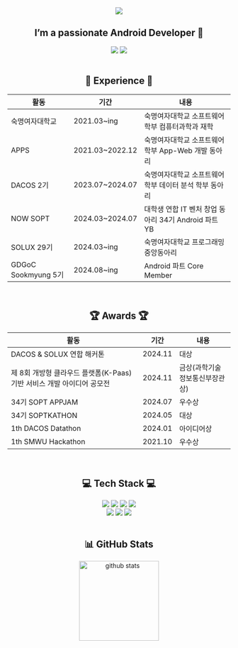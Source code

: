 <div align="center">
  <img src="https://capsule-render.vercel.app/api?type=waving&color=timeGradient&text=Welcome%20to%20Gaeul's%20GitHub%20👋&animation=twinkling&fontSize=35&fontAlignY=40&fontAlign=70&height=250"/>
  <h2>I’m a passionate Android Developer 💚</h2>
  <a href="mailto:gaeulzzang@gmail.com"><img src="https://img.shields.io/badge/Gmail-D14836?style=for-the-badge&logo=gmail&logoColor=white&link=mailto:gaeulzzang@gmail.com"/></a>
  <a href="mailto:gaeulzzang11@naver.com"><img src="https://img.shields.io/badge/NAVER-03C75A?style=for-the-badge&logo=NAVER&logoColor=FFFFFF&link=mailto:gaeulzzang11@naver.com"/></a>

  <br/>
<br/>

  ## 🌈 Experience 🌈<br/>
  <table>
    <thead>
      <tr>
        <th>활동</th>
        <th>기간</th>
        <th>내용</th>
      </tr>
    </thead>
    <tbody>
      <tr>
        <td>숙명여자대학교</td>
        <td>2021.03~ing</td>
        <td>숙명여자대학교 소프트웨어학부 컴퓨터과학과 재학</td>
      </tr>
      <tr>
        <td>APPS</td>
        <td>2021.03~2022.12</td>
        <td>숙명여자대학교 소프트웨어학부 App-Web 개발 동아리</td>
      </tr>
      <tr>
        <td>DACOS 2기</td>
        <td>2023.07~2024.07</td>
        <td>숙명여자대학교 소프트웨어학부 데이터 분석 학부 동아리</td>
      </tr>
      <tr>
        <td>NOW SOPT</td>
        <td>2024.03~2024.07</td>
        <td>대학생 연합 IT 벤처 창업 동아리 34기 Android 파트 YB</td>
      </tr>
      <tr>
        <td>SOLUX 29기</td>
        <td>2024.03~ing</td>
        <td>숙명여자대학교 프로그래밍 중앙동아리</td>
      </tr>
      <tr>
        <td>GDGoC Sookmyung 5기</td>
        <td>2024.08~ing</td>
        <td>Android 파트 Core Member</td>
      </tr>
    </tbody>
  </table>
  <br>


  ## 🏆 Awards 🏆<br/>
  <table>
    <thead>
      <tr>
        <th>활동</th>
        <th>기간</th>
        <th>내용</th>
      </tr>
    </thead>
    <tbody>
      <tr>
        <td>DACOS & SOLUX 연합 해커톤</td>
        <td>2024.11</td>
        <td>대상</td>
      </tr>
      <tr>
        <td>제 8회 개방형 클라우드 플랫폼(K-Paas) 기반 서비스 개발 아이디어 공모전</td>
        <td>2024.11</td>
        <td>금상(과학기술정보통신부장관상)</td>
      </tr>
      <tr>
        <td>34기 SOPT APPJAM</td>
        <td>2024.07</td>
        <td>우수상</td>
      </tr>
      <tr>
        <td>34기 SOPTKATHON</td>
        <td>2024.05</td>
        <td>대상</td>
      </tr>
      <tr>
        <td>1th DACOS Datathon</td>
        <td>2024.01</td>
        <td>아이디어상</td>
      </tr>
      <tr>
        <td>1th SMWU Hackathon</td>
        <td>2021.10</td>
        <td>우수상</td>
      </tr>
    </tbody>
  </table>
  <br/>

  ## 💻 Tech Stack 💻
  <img src="https://img.shields.io/badge/Android-34A853?style=for-the-badge&logo=android&logoColor=white">
  <img src="https://img.shields.io/badge/Kotlin-7F52FF?style=for-the-badge&logo=kotlin&logoColor=white">
  <img src="https://img.shields.io/badge/Java-007396?style=for-the-badge&logo=java&logoColor=white">
  <img src="https://img.shields.io/badge/python-3776AB?style=for-the-badge&logo=python&logoColor=white">
  <br>
  <img src="https://img.shields.io/badge/vue.js-4FC08D?style=for-the-badge&logo=vue.js&logoColor=white">
  <img src="https://img.shields.io/badge/spring-6DB33F?style=for-the-badge&logo=spring&logoColor=white">
  <img src="https://img.shields.io/badge/github-181717?style=for-the-badge&logo=github&logoColor=white">
  <br/> <br/>

  ## 📊 GitHub Stats
  <img style="height:180px" src="https://github-readme-stats.vercel.app/api?username=gaeulzzang&show_icons=true&include_all_commits=true&theme=nord&hide_border=true" alt="github stats" />
</div>
